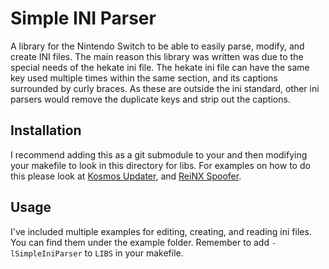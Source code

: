 # Simple INI Parser

A library for the Nintendo Switch to be able to easily parse, modify, and create INI files. The main reason this library was written was due to the special needs of the hekate ini file. The hekate ini file can have the same key used multiple times within the same section, and its captions surrounded by curly braces. As these are outside the ini standard, other ini parsers would remove the duplicate keys and strip out the captions.

## Installation

I recommend adding this as a git submodule to your and then modifying your makefile to look in this directory for libs. For examples on how to do this please look at [Kosmos Updater](https://github.com/AtlasNX/Kosmos-Updater), and [ReiNX Spoofer](https://github.com/NicholeMattera/ReiNX-Spoofer).

## Usage

I've included multiple examples for editing, creating, and reading ini files. You can find them under the example folder. Remember to add `-lSimpleIniParser` to `LIBS` in your makefile.

